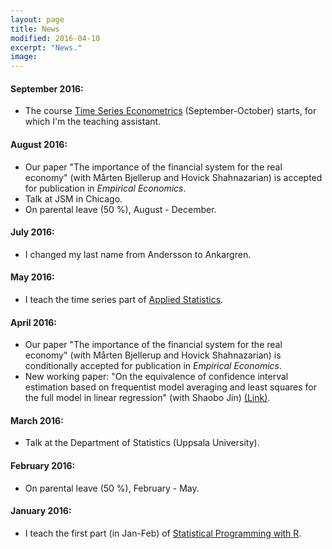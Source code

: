 ```yaml
---
layout: page
title: News
modified: 2016-04-10
excerpt: "News."
image:
---
```


#### September 2016:
* The course [Time Series Econometrics](https://studentportalen.uu.se/portal/portal/uusp/student/student-course?uusp-locale=en) (September-October) starts, for which I'm the teaching assistant.

#### August 2016:
* Our paper "The importance of the financial system for the real economy" (with Mårten Bjellerup and Hovick Shahnazarian) is accepted for publication in *Empirical Economics*.
* Talk at JSM in Chicago.
* On parental leave (50 %), August - December.

#### July 2016:
* I changed my last name from Andersson to Ankargren.

#### May 2016:
* I teach the time series part of [Applied Statistics](https://studentportalen.uu.se/portal/portal/uusp/student/student-course?uusp-locale=en).

#### April 2016:
* Our paper "The importance of the financial system for the real economy" (with Mårten Bjellerup and Hovick Shahnazarian) is conditionally accepted for publication in *Empirical Economics*.
* New working paper: "On the equivalence of confidence interval estimation based on frequentist model averaging and least squares for the full model in linear regression" (with Shaobo Jin) [(Link)](http://uu.diva-portal.org/smash/record.jsf?pid=diva2%3A919537&dswid=-5279).

#### March 2016:
* Talk at the Department of Statistics (Uppsala University).

#### February 2016:
* On parental leave (50 %), February - May.

#### January 2016:
* I teach the first part (in Jan-Feb) of [Statistical Programming with R](https://studentportalen.uu.se/portal/portal/uusp/student/student-course?uusp.portalpage=true&entityId=129258&toolMode=studentUse).